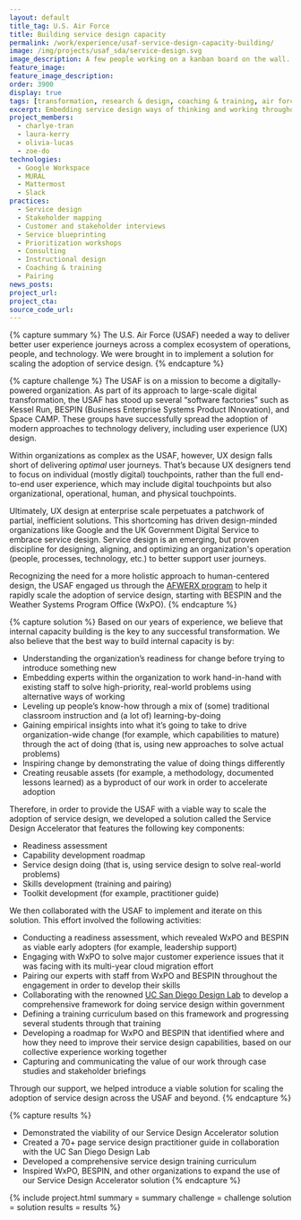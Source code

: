 ```yaml
---
layout: default
title_tag: U.S. Air Force
title: Building service design capacity
permalink: /work/experience/usaf-service-design-capacity-building/
image: /img/projects/usaf_sda/service-design.svg
image_description: A few people working on a kanban board on the wall.
feature_image:
feature_image_description:
order: 3900
display: true
tags: [transformation, research & design, coaching & training, air force, charlye tran, laura kerry, olivia lucas, zoe do]
excerpt: Embedding service design ways of thinking and working throughout the U.S. Air Force, starting with BESPIN and the Weather Systems Program Office.
project_members:
  - charlye-tran
  - laura-kerry
  - olivia-lucas
  - zoe-do
technologies:
  - Google Workspace
  - MURAL
  - Mattermost
  - Slack
practices:
  - Service design
  - Stakeholder mapping
  - Customer and stakeholder interviews
  - Service blueprinting
  - Prioritization workshops
  - Consulting
  - Instructional design
  - Coaching & training
  - Pairing
news_posts:
project_url:
project_cta:
source_code_url:
---
```


{% capture summary %}
The U.S. Air Force (USAF) needed a way to deliver better user experience journeys across a complex ecosystem of operations, people, and technology. We were brought in to implement a solution for scaling the adoption of service design.
{% endcapture %}

{% capture challenge %}
The USAF is on a mission to become a digitally-powered organization. As part of its approach to large-scale digital transformation, the USAF has stood up several “software factories” such as Kessel Run, BESPIN (Business Enterprise Systems Product INnovation), and Space CAMP. These groups have successfully spread the adoption of modern approaches to technology delivery, including user experience (UX) design.

Within organizations as complex as the USAF, however, UX design falls short of delivering *optimal* user journeys. That’s because UX designers tend to focus on individual (mostly digital) touchpoints, rather than the full end-to-end user experience, which may include digital touchpoints but also organizational, operational, human, and physical touchpoints.

Ultimately, UX design at enterprise scale perpetuates a patchwork of partial, inefficient solutions. This shortcoming has driven design-minded organizations like Google and the UK Government Digital Service to embrace service design. Service design is an emerging, but proven discipline for designing, aligning, and optimizing an organization's operation (people, processes, technology, etc.) to better support user journeys.

Recognizing the need for a more holistic approach to human-centered design, the USAF engaged us through the [AFWERX program](https://www.afwerx.af.mil/) to help it rapidly scale the adoption of service design, starting with BESPIN and the Weather Systems Program Office (WxPO).
{% endcapture %}

{% capture solution %}
Based on our years of experience, we believe that internal capacity building is the key to any successful transformation. We also believe that the best way to build internal capacity is by:

- Understanding the organization’s readiness for change before trying to introduce something new
- Embedding experts within the organization to work hand-in-hand with existing staff to solve high-priority, real-world problems using alternative ways of working
- Leveling up people’s know-how through a mix of (some) traditional classroom instruction and (a lot of) learning-by-doing
- Gaining empirical insights into what it’s going to take to drive organization-wide change (for example, which capabilities to mature) through the act of doing (that is, using new approaches to solve actual problems)
- Inspiring change by demonstrating the value of doing things differently
- Creating reusable assets (for example, a methodology, documented lessons learned) as a byproduct of our work in order to accelerate adoption

Therefore, in order to provide the USAF with a viable way to scale the adoption of service design, we developed a solution called the Service Design Accelerator that features the following key components:

- Readiness assessment
- Capability development roadmap
- Service design doing (that is, using service design to solve real-world problems)
- Skills development (training and pairing)
- Toolkit development (for example, practitioner guide)

We then collaborated with the USAF to implement and iterate on this solution. This effort involved the following activities:

- Conducting a readiness assessment, which revealed WxPO and BESPIN as viable early adopters (for example, leadership support)
- Engaging with WxPO to solve major customer experience issues that it was facing with its multi-year cloud migration effort
- Pairing our experts with staff from WxPO and BESPIN throughout the engagement in order to develop their skills
- Collaborating with the renowned [UC San Diego Design Lab](https://designlab.ucsd.edu/) to develop a comprehensive framework for doing service design within government
- Defining a training curriculum based on this framework and progressing several students through that training
- Developing a roadmap for WxPO and BESPIN that identified where and how they need to improve their service design capabilities, based on our collective experience working together
- Capturing and communicating the value of our work through case studies and stakeholder briefings

Through our support, we helped introduce a viable solution for scaling the adoption of service design across the USAF and beyond.
{% endcapture %}

{% capture results %}
- Demonstrated the viability of our Service Design Accelerator solution
- Created a 70+ page service design practitioner guide in collaboration with the UC San Diego Design Lab
- Developed a comprehensive service design training curriculum
- Inspired WxPO, BESPIN, and other organizations to expand the use of our Service Design Accelerator solution
{% endcapture %}

{% include project.html
  summary = summary
  challenge = challenge
  solution = solution
  results = results
%}
